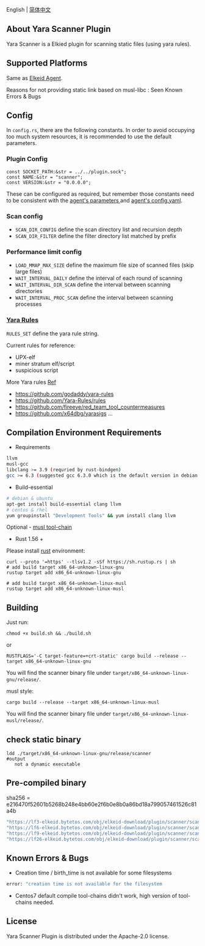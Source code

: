 English | [简体中文](README-zh_CN.md)
## About Yara Scanner Plugin
Yara Scanner is a Elkied plugin for scanning static files (using yara rules).


## Supported Platforms
Same as [Elkeid Agent](../README.md#supported-platforms).


Reasons for not providing static link based on musl-libc : Seen Known Errors & Bugs

## Config
In `config.rs`, there are the following constants. In order to avoid occupying too much system resources, it is recommended to use the default parameters.

### Plugin Config
```
const SOCKET_PATH:&str = ../../plugin.sock";
const NAME:&str = "scanner";
const VERSION:&str = "0.0.0.0";
```
These can be configured as required, but remember those constants need to be consistent with the [agent's parameters ](../README.md#parameters-and-options) and [agent's config.yaml](../README.md#config-file).

### Scan config
* `SCAN_DIR_CONFIG` define the scan directory list and recursion depth
* `SCAN_DIR_FILTER` define the filter directory list matched by prefix

### Performance limit config
* `LOAD_MMAP_MAX_SIZE` define the maximum file size of scanned files (skip large files)
* `WAIT_INTERVAL_DAILY` define the interval of each round of scanning
* `WAIT_INTERVAL_DIR_SCAN` define the interval between scanning directories
* `WAIT_INTERVAL_PROC_SCAN` define the interval between scanning processes


### [Yara Rules](https://yara.readthedocs.io/en/stable/writingrules.html)
`RULES_SET` define the yara rule string.

Current rules for reference:
* UPX-elf
* miner stratum elf/script
* suspicious script


More Yara rules [Ref](https://github.com/InQuest/awesome-yara)
* https://github.com/godaddy/yara-rules
* https://github.com/Yara-Rules/rules
* https://github.com/fireeye/red_team_tool_countermeasures
* https://github.com/x64dbg/yarasigs
...


## Compilation Environment Requirements

* Requirements
```bash
llvm
musl-gcc
libclang >= 3.9 (requried by rust-bindgen)
gcc >= 6.3 (suggested gcc 6.3.0 which is the default version in debian 9)
```

* Build-essential
```bash
# debian & ubuntu
apt-get install build-essential clang llvm
# centos & rhel
yum groupinstall "Development Tools" && yum install clang llvm
```
Optional - [musl tool-chain](https://www.musl-libc.org/how.html)

* Rust 1.56 +

Please install [rust](https://www.rust-lang.org/tools/install) environment:
```
curl --proto '=https' --tlsv1.2 -sSf https://sh.rustup.rs | sh
# add build target x86_64-unknown-linux-gnu
rustup target add x86_64-unknown-linux-gnu

# add build target x86_64-unknown-linux-musl
rustup target add x86_64-unknown-linux-musl
```

## Building
Just run:
```
chmod +x build.sh && ./build.sh
```
or
```
RUSTFLAGS='-C target-feature=+crt-static' cargo build --release --target x86_64-unknown-linux-gnu
```
You will find the scanner binary file under `target/x86_64-unknown-linux-gnu/release/`.


musl style:
```
cargo build --release --target x86_64-unknown-linux-musl
```
You will find the scanner binary file under `target/x86_64-unknown-linux-musl/release/`.


## check static binary

```
ldd ./target/x86_64-unknown-linux-gnu/release/scanner
#output
   not a dynamic executable
```

## Pre-compiled binary

sha256 = e216470f52601b5268b248e4bb60e2f6b0e8b0a86bd18a799057461526c81a4b

```bash
"https://lf3-elkeid.bytetos.com/obj/elkeid-download/plugin/scanner/scanner-0.0.0.2.pkg",
"https://lf6-elkeid.bytetos.com/obj/elkeid-download/plugin/scanner/scanner-0.0.0.2.pkg",
"https://lf9-elkeid.bytetos.com/obj/elkeid-download/plugin/scanner/scanner-0.0.0.2.pkg",
"https://lf26-elkeid.bytetos.com/obj/elkeid-download/plugin/scanner/scanner-0.0.0.2.pkg"
```

## Known Errors & Bugs
* Creation time / birth_time is not available for some filesystems
```bash
error: "creation time is not available for the filesystem
```
* Centos7 default compile tool-chains didn't work,  high version of tool-chains needed.

## License
Yara Scanner Plugin is distributed under the Apache-2.0 license.
